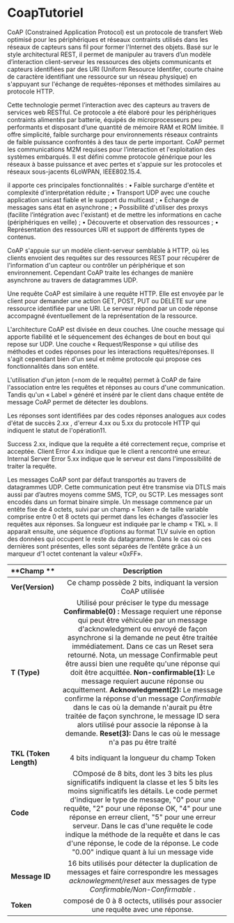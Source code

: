 # CoapTutoriel

CoAP (Constrained Application Protocol) est un protocole de transfert Web optimisé pour les périphériques et réseaux contraints utilisés dans les réseaux de capteurs sans fil pour former l'Internet des objets. 
Basé sur le style architectural REST, il permet de manipuler au travers d’un modèle d’interaction client-serveur les ressources des objets communicants et capteurs identifiées par des URI (Uniform Resource Identifer, courte chaine de caractère identifiant une ressource sur un réseau physique) en s'appuyant sur l'échange de requêtes-réponses et méthodes similaires au protocole HTTP. 


Cette technologie permet l’interaction avec des capteurs au travers de services web RESTful. Ce protocole a été élaboré pour les périphériques contraints alimentés par batterie, équipés de microprocesseurs peu performants et disposant d’une quantité de mémoire RAM et ROM limitée. Il offre simplicité, faible surcharge pour environnements réseaux contraints de faible puissance confrontés à des taux de perte important. CoAP permet les communications M2M requises pour l’interaction et l'exploitation des systèmes embarqués. Il est défini comme protocole générique pour les réseaux à basse puissance et avec pertes et s'appuie sur les protocoles et réseaux sous-jacents 6LoWPAN, IEEE802.15.4.


il apporte ces principales fonctionnalités : 
•	Faible surcharge d'entête et complexité d’interprétation réduite ;
•	Transport UDP avec une couche application unicast fiable et le support du multicast ;
•	Échange de messages sans état en asynchrone ;
•	Possibilité d'utiliser des proxys (facilite l’intégration avec l'existant) et de mettre les informations en cache (périphériques en veille) ;
•	Découverte et observation des ressources ;
•	Représentation des ressources URI et support de différents types de contenus.


CoAP s'appuie sur un modèle client-serveur semblable à HTTP, où les clients envoient des requêtes sur des ressources REST pour récupérer de l'information d'un capteur ou contrôler un périphérique et son environnement. Cependant CoAP traite les échanges de manière asynchrone au travers de datagrammes UDP.


Une requête CoAP est similaire à une requête HTTP. Elle est envoyée par le client pour demander une action GET, POST, PUT ou DELETE sur une ressource identifiée par une URI. Le serveur répond par un code réponse accompagné éventuellement de la représentation de la ressource.


L'architecture CoAP est divisée en deux couches. Une couche message qui apporte fiabilité et le séquencement des échanges de bout en bout qui repose sur UDP. Une couche « Request/Response » qui utilise des méthodes et codes réponses pour les interactions requêtes/réponses. Il s'agit cependant bien d'un seul et même protocole qui propose ces fonctionnalités dans son entête. 
 
 
L'utilisation d'un jeton (=nom de le requête) permet à CoAP de faire l'association entre les requêtes et réponses au cours d'une communication. Tandis qu'un « Label » généré et inséré par le client dans chaque entête de message CoAP permet de détecter les doublons.


Les réponses sont identifiées par des codes réponses analogues aux codes d'état de succès 2.xx , d'erreur 4.xx ou 5.xx du protocole HTTP qui indiquent le statut de l'opération11. 
 
 
Success
2.xx, indique que la requête a été correctement reçue, comprise et acceptée.
Client Error 
4.xx indique que le client a rencontré une erreur.
Internal Server Error
5.xx indique que le serveur est dans l'impossibilité de traiter la requête.


Les messages CoAP sont par défaut transportés au travers de datagrammes UDP. Cette communication peut être transmise via DTLS mais aussi par d’autres moyens comme SMS, TCP, ou SCTP. Les messages sont encodés dans un format binaire simple. Un message commence par un entête fixe de 4 octets, suivi par un champ « Token » de taille variable comprise entre 0 et 8 octets qui permet dans les échanges d’associer les requêtes aux réponses. Sa longueur est indiquée par le champ « TKL ». Il apparait ensuite, une séquence d’options au format TLV suivie en option des données qui occupent le reste du datagramme. Dans le cas où ces dernières sont présentes, elles sont séparées de l’entête grâce à un marqueur d’1 octet contenant la valeur «0xFF».

| **Champ **      |     **Description**     |
| :------------ | :-------------: | 
| **Ver(Version)**      |     Ce champ possède 2 bits, indiquant la version CoAP utilisée     |
| **T (Type)**     |   Utilisé pour préciser le type du message  **Confirmable(0) :**  Message requiert une réponse qui peut être véhiculée par un message d'acknowledgment ou envoyé de façon asynchrone si la demande ne peut être traitée immédiatement. Dans ce cas un Reset sera retourné. Nota, un message Confirmable peut être aussi bien une requête qu'une réponse qui doit être acquittée.  **Non-confirmable(1):**  Le message requiert aucune réponse ou acquittement.  **Acknowledgment(2):**  Le message confirme la réponse d'un message _Confirmable_ dans le cas où la demande n'aurait pu être traitée de façon synchrone, le message ID sera alors utilisé pour associe la réponse à la demande.  **Reset(3):**  Dans le cas où le message n'a pas pu être traité   |
| **TKL (Token Length)**       |    4 bits indiquant la longueur du champ Token      |
| **Code** | COmposé de 8 bits, dont les 3 bits les plus significatifs indiquent la classe et les 5 bits les moins significatifs les détails. Le code permet d'indiquer le type de message, "0" pour une requête, "2" pour une réponse OK, "4" pour une réponse en erreur client, "5" pour une erreur serveur. Dans le cas d'une requête le code indique la méthode de la requête et dans le cas d'une réponse, le code de la réponse. Le code "0.00" indique quant à lui un message vide |
| **Message ID** | 16 bits utilisés pour détecter la duplication de messages et faire correspondre les messages _acknowlegment/reset_ aux messages de type _Confirmable/Non-Confirmable_ . |
| **Token** | composé de 0 à 8 octects, utilisés pour associer une requête avec une réponse. |
